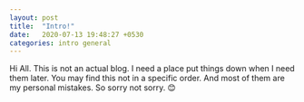 ```yaml
---
layout: post
title:  "Intro!"
date:   2020-07-13 19:48:27 +0530
categories: intro general
---
```

Hi All. This is not an actual blog. I need a place put things down when I need them later. You may find this not in a specific order. And most of them are my personal mistakes. So sorry not sorry. 😊  